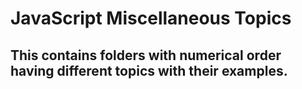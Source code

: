 # JavaScript Miscellaneous Topics

## This contains folders with numerical order having different topics with their examples.